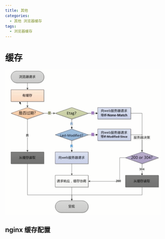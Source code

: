 ```yaml
---
title: 其他
categories:
  - 其他 浏览器缓存
tags:
  - 浏览器缓存
---
```


# 缓存

![浏览器缓存](../asserts/img/cache.png)


## nginx 缓存配置



